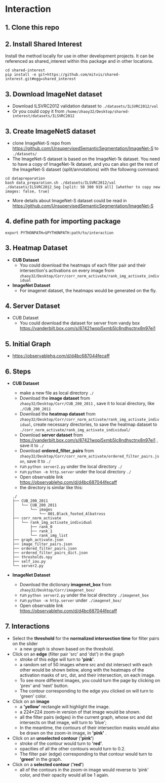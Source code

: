 # Interaction 

## 1. Clone this repo
## 2. Install Shared Interest 
Install the method locally for use in other development projects. It can be referenced as shared_interest within this package and in other locations.
```
cd shared-interest
pip install -e git+https://github.com/mitvis/shared-interest.git#egg=shared_interest
```
## 3. Download ImageNet dataset
* Download ILSVRC2012 validation dataset to ```./datasets/ILSVRC2012/val```  
* Or you could copy it from ```/home/zhaoy32/Desktop/shared-interest/datasets/ILSVRC2012```   
## 3. Create ImageNetS dataset
* clone ImageNet-S repo from https://github.com/UnsupervisedSemanticSegmentation/ImageNet-S to ```./datasets/```
* The ImageNet-S dataset is based on the ImageNet-1k dataset. You need to have a copy of ImageNet-1k dataset, and you can also get the rest of the ImageNet-S dataset (split/annotations) with the following command:
```
cd datapreparation
bash data_preparation.sh ./datasets/ILSVRC2012/val ./datasets/ILSVRC2012_Seg [split: 50 300 919 all] [whether to copy new images: false, true]
```
* More details about ImageNet-S dataset could be read in https://github.com/UnsupervisedSemanticSegmentation/ImageNet-S

## 4. define path for importing package
```export PYTHONPATH=$PYTHONPATH:path/to/interaction```

## 3. Heatmap Dataset
* __CUB Dataset__
   * You could download the heatmaps of each filter pair and their intersection's activations on every image from ```zhaoy32/Desktop/Corr/corr_norm_activate/rank_img_activate_individual```
* __ImageNet Dataset__
   * For imagenet dataset, the heatmaps would be generated on the fly.

## 4. Server Dataset
* CUB Dataset
   * You could download the dataset for server from vandy box https://vanderbilt.box.com/s/87421wopi5xmb5lc8ndhsctnx8n97ei1

## 5. Initial Graph
* https://observablehq.com/d/d4bc687044fecaff
      
## 6. Steps 

* **CUB Dataset**
   * make a new file as local directory ```./```
   * Download the __image dataset__ from ```zhaoy32/Desktop/Corr/CUB_200_2011``` , save it to local directory, like ```./CUB_200_2011```
   * Download the **heatmap dataset** from ```zhaoy32/Desktop/Corr/corr_norm_activate/rank_img_activate_individual```, create necessary directories, to save the heatmap dataset to ```./corr_norm_activate/rank_img_activate_individual/```
   * Download **server dataset** from https://vanderbilt.box.com/s/87421wopi5xmb5lc8ndhsctnx8n97ei1 , save it to ```./```
   * Download **ordered_filter_pairs** from ```zhaoy32/Desktop/Corr/corr_norm_activate/ordered_filter_pairs.json```, save it to ```./```
   * run ```python server2.py``` under the local directory ```./```
   * run ```python -m http.server``` under the local directory ```./```
   * Open observable link https://observablehq.com/d/d4bc687044fecaff
   * the directory is similar like this:
   ```
   ./
   ├── CUB_200_2011
   │   └── CUB_200_2011
   │       └── images
   │           └── 001.Black_footed_Albatross
   ├── corr_norm_activate
   │   └── rank_img_activate_individual
   │       ├── rank_0
   │       ├── rank_1
   │       └── rank_img_list
   ├── graph_activate.json
   ├── image_filter_pairs.json
   ├── ordered_filter_pairs.json
   ├── ordered_filter_pairs_dict.json
   ├── thresholds.npy
   ├── self_iou.py
   └── server2.py

   ```
   
* **ImageNet Dataset**
   * Download the dictionary **imagenet_box** from ```zhaoy32/Desktop/Corr/imagenet_box/```
   * run ```python server2.py``` under the local directory ```./imagenet_box```
   * run ```python -m http.server``` under ```./imagenet_box/```
   * Open observable link https://observablehq.com/d/d4bc687044fecaff



## 7. Interactions
* Select the **threshold** for the __normalized intersection time__ for filter pairs on the slider
   * a new graph is shown based on the threshold.
* Click on an **edge** (filter pair 'src' and 'dst') in the graph
   * stroke of this edge will turn to **'pink'**.
   * a random set of 50 images where src and dst intersect with each other would be shown below, along with the heatmaps of the activation masks of src, dst, and their intersection, on each image.
   * To see more different images, you could turn the page by clicking on 'prev' and 'next' button.
   * The contour corresponding to the edge you clicked on will turn to 'green' color.
* Click on an **image** 
   * a **'yellow'** rectangle will highlight the image.
   * a 224*224 zoom-in version of that image would be shown.
   * all the filter pairs (edges) in the current graph, whose src and dst intersects on that image, will turn to 'blue'; 
   * In the meantime, the contours of their intersection masks would also be drawn on the zoom-in image, in **'pink'** .
* Click on an **unselected contour** (**'pink'**)
   * stroke of the contour would turn to **'red'**.
   * opacities of all the other contours would turn to 0.2.
   * The filter pair (edge) corresponding to that contour would turn to **'green'** in the graph.
* Click on a **selected contour** (**'red'**)
   * all of the contours in the zoom-in image would reverse to 'pink' color, and their opacity would all be 1 again.

    

